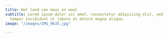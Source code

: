 ```yaml
---
title: Het land van maas en waal
subtitle: Lorem ipsum dolor sit amet, consectetur adipiscing elit, sed do eiusmod
  tempor incididunt ut labore et dolore magna aliqua.
image: "/images/IMG_9635.jpg"

---
```

